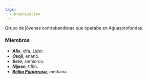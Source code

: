 ```yaml
---
tags:
  - Organizacion
---
```

Grupo de jóvenes contrabandistas que operaba en Aguasprofundas.

### Miembros
- ***Alis***, elfa. Líder. 
- ***Osoji***, enano. 
- ***Sero***, semiorco. 
- ***Nijeen***, tiflin.
- ***[Belka Poparrosa](../Personajes/Personajes%20Jugables/Belka%20Poparrosa.md)***, mediana.